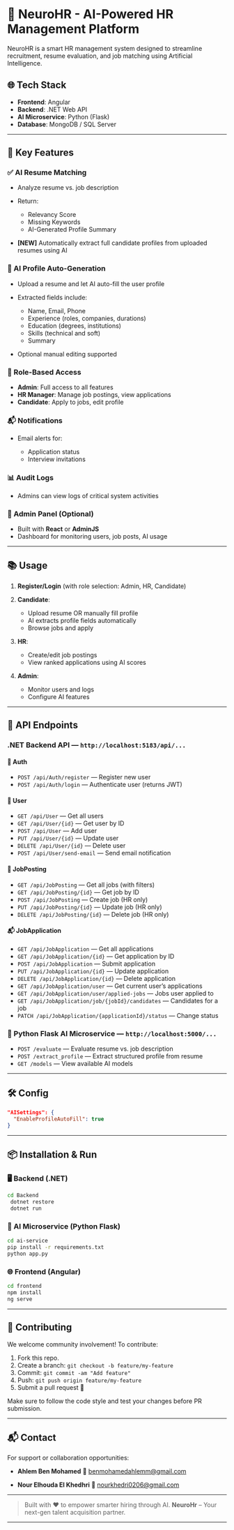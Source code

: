 # 🤖 NeuroHR - AI-Powered HR Management Platform

NeuroHR is a smart HR management system designed to streamline recruitment, resume evaluation, and job matching using Artificial Intelligence.

## 🌐 Tech Stack

* **Frontend**: Angular
* **Backend**: .NET Web API
* **AI Microservice**: Python (Flask)
* **Database**: MongoDB / SQL Server

---

## 🚀 Key Features

### ✅ AI Resume Matching

* Analyze resume vs. job description
* Return:

  * Relevancy Score
  * Missing Keywords
  * AI-Generated Profile Summary
* **\[NEW]** Automatically extract full candidate profiles from uploaded resumes using AI

### 🧠 AI Profile Auto-Generation

* Upload a resume and let AI auto-fill the user profile
* Extracted fields include:

  * Name, Email, Phone
  * Experience (roles, companies, durations)
  * Education (degrees, institutions)
  * Skills (technical and soft)
  * Summary
* Optional manual editing supported

### 👤 Role-Based Access

* **Admin**: Full access to all features
* **HR Manager**: Manage job postings, view applications
* **Candidate**: Apply to jobs, edit profile

### 📬 Notifications

* Email alerts for:

  * Application status
  * Interview invitations

### 📊 Audit Logs

* Admins can view logs of critical system activities

### 📂 Admin Panel (Optional)

* Built with **React** or **AdminJS**
* Dashboard for monitoring users, job posts, AI usage

---

## 📚 Usage

1. **Register/Login** (with role selection: Admin, HR, Candidate)
2. **Candidate**:

   * Upload resume OR manually fill profile
   * AI extracts profile fields automatically
   * Browse jobs and apply
3. **HR**:

   * Create/edit job postings
   * View ranked applications using AI scores
4. **Admin**:

   * Monitor users and logs
   * Configure AI features

---

## 📡 API Endpoints

### .NET Backend API — `http://localhost:5183/api/...`

#### 🔐 Auth

* `POST /api/Auth/register` — Register new user
* `POST /api/Auth/login` — Authenticate user (returns JWT)

#### 👥 User

* `GET /api/User` — Get all users
* `GET /api/User/{id}` — Get user by ID
* `POST /api/User` — Add user
* `PUT /api/User/{id}` — Update user
* `DELETE /api/User/{id}` — Delete user
* `POST /api/User/send-email` — Send email notification

#### 📄 JobPosting

* `GET /api/JobPosting` — Get all jobs (with filters)
* `GET /api/JobPosting/{id}` — Get job by ID
* `POST /api/JobPosting` — Create job (HR only)
* `PUT /api/JobPosting/{id}` — Update job (HR only)
* `DELETE /api/JobPosting/{id}` — Delete job (HR only)

#### 📬 JobApplication

* `GET /api/JobApplication` — Get all applications
* `GET /api/JobApplication/{id}` — Get application by ID
* `POST /api/JobApplication` — Submit application
* `PUT /api/JobApplication/{id}` — Update application
* `DELETE /api/JobApplication/{id}` — Delete application
* `GET /api/JobApplication/user` — Get current user’s applications
* `GET /api/JobApplication/user/applied-jobs` — Jobs user applied to
* `GET /api/JobApplication/job/{jobId}/candidates` — Candidates for a job
* `PATCH /api/JobApplication/{applicationId}/status` — Change status

### 🧠 Python Flask AI Microservice — `http://localhost:5000/...`

* `POST /evaluate` — Evaluate resume vs. job description
* `POST /extract_profile` — Extract structured profile from resume
* `GET /models` — View available AI models

---

## 🛠️ Config

```json
"AISettings": {
  "EnableProfileAutoFill": true
}
```

---

## 📦 Installation & Run

### 🖥️ Backend (.NET)

```bash
cd Backend
 dotnet restore
 dotnet run
```

### 🧪 AI Microservice (Python Flask)

```bash
cd ai-service
pip install -r requirements.txt
python app.py
```

### 🌐 Frontend (Angular)

```bash
cd frontend
npm install
ng serve
```

---

## 🤝 Contributing

We welcome community involvement! To contribute:

1. Fork this repo.
2. Create a branch: `git checkout -b feature/my-feature`
3. Commit: `git commit -am "Add feature"`
4. Push: `git push origin feature/my-feature`
5. Submit a pull request 🚀

Make sure to follow the code style and test your changes before PR submission.

---

## 📬 Contact

For support or collaboration opportunities:

* **Ahlem Ben Mohamed**
  📧 [benmohamedahlemm@gmail.com](mailto:benmohamedahlemm@gmail.com)

* **Nour Elhouda El Khedhri**
  📧 [nourkhedri0206@gmail.com](mailto:nourkhedri0206@gmail.com)

---

> Built with ❤️ to empower smarter hiring through AI.
> **NeuroHr** – Your next-gen talent acquisition partner.

---
